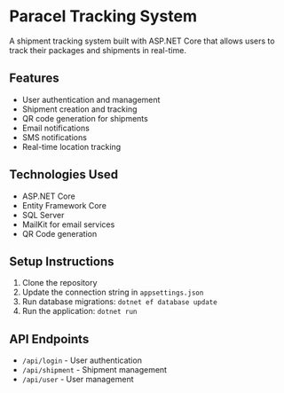 # Paracel Tracking System

A shipment tracking system built with ASP.NET Core that allows users to track their packages and shipments in real-time.

## Features

- User authentication and management
- Shipment creation and tracking
- QR code generation for shipments
- Email notifications
- SMS notifications
- Real-time location tracking

## Technologies Used

- ASP.NET Core
- Entity Framework Core
- SQL Server
- MailKit for email services
- QR Code generation

## Setup Instructions

1. Clone the repository
2. Update the connection string in `appsettings.json`
3. Run database migrations: `dotnet ef database update`
4. Run the application: `dotnet run`

## API Endpoints

- `/api/login` - User authentication
- `/api/shipment` - Shipment management
- `/api/user` - User management
